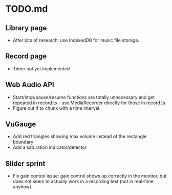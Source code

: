 # TODO.md

## Library page
* After lots of research: use IndexedDB for music file storage.

## Record page
* Timer not yet implemented

## Web Audio API
* Start/stop/pause/resume functions are totally unnecessary and get repeated
  in record.ts - use MediaRecorder directly for those in record.ts
* Figure out if to chunk with a time interval

## VuGauge
* Add red triangles showing max volume instead of the rectangle boundary
* Add a saturation indicator/detector

## Slider sprint
* Fix gain control issue: gain control shows up correctly in the
  monitor, but does not seem to actually work in a recording test (not
  in real-time anyhow)
